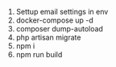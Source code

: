1. Settup email settings in env
2. docker-compose up -d
3. composer dump-autoload
4. php artisan migrate
5. npm i
6. npm run build